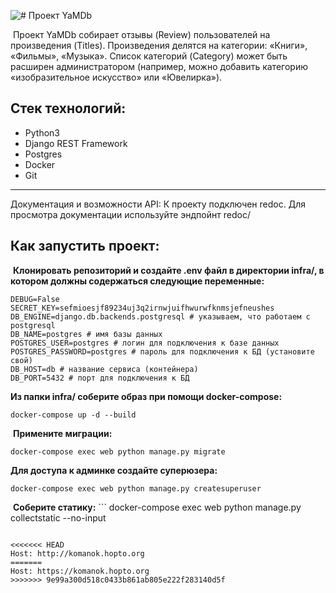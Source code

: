 ![# Проект YaMDb](https://github.com/Komanok-dev/yamdb_final/actions/workflows/yamdb_workflow.yml/badge.svg)

​
Проект YaMDb собирает отзывы (Review) пользователей на произведения (Titles). Произведения делятся на категории: «Книги», «Фильмы», «Музыка». Список категорий (Category) может быть расширен администратором (например, можно добавить категорию «изобразительное искусство» или «Ювелирка»).
​
## Стек технологий: 
* Python3
* Django REST Framework
* Postgres
* Docker
* Git
---

Документация и возможности API:
К проекту подключен redoc. Для просмотра документации используйте эндпойнт redoc/

## Как запустить проект: 
​
**Клонировать репозиторий и создайте .env файл в директории infra/, в котором должны содержаться следующие переменные:**
```
DEBUG=False
SECRET_KEY=sefmioesjf89234uj3q2irnwjuifhwurwfknmsjefneushes
DB_ENGINE=django.db.backends.postgresql # указываем, что работаем с postgresql
DB_NAME=postgres # имя базы данных
POSTGRES_USER=postgres # логин для подключения к базе данных
POSTGRES_PASSWORD=postgres # пароль для подключения к БД (установите свой)
DB_HOST=db # название сервиса (контейнера)
DB_PORT=5432 # порт для подключения к БД
```

**Из папки infra/ соберите образ при помощи docker-compose:**
```
docker-compose up -d --build
```
​
**Примените миграции:**
```
docker-compose exec web python manage.py migrate
```

**Для доступа к админке создайте суперюзера:**
```
docker-compose exec web python manage.py createsuperuser 
```
​​
**Соберите статику:**
​```
docker-compose exec web python manage.py collectstatic --no-input 
```

<<<<<<< HEAD
Host: http://komanok.hopto.org
=======
Host: https://komanok.hopto.org
>>>>>>> 9e99a300d518c0433b861ab805e222f283140d5f

